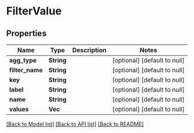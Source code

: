 # FilterValue

## Properties
Name | Type | Description | Notes
------------ | ------------- | ------------- | -------------
**agg_type** | **String** |  | [optional] [default to null]
**filter_name** | **String** |  | [optional] [default to null]
**key** | **String** |  | [optional] [default to null]
**label** | **String** |  | [optional] [default to null]
**name** | **String** |  | [optional] [default to null]
**values** | **Vec<String>** |  | [optional] [default to null]

[[Back to Model list]](../README.md#documentation-for-models) [[Back to API list]](../README.md#documentation-for-api-endpoints) [[Back to README]](../README.md)


